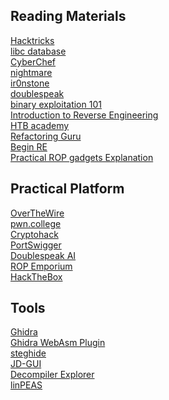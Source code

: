 ## Reading Materials       
[Hacktricks](https://book.hacktricks.xyz/welcome/readme)     
[libc database](https://libc.blukat.me)     
[CyberChef](https://gchq.github.io/CyberChef/)    
[nightmare](https://guyinatuxedo.github.io/index.html)   
[ir0nstone](https://ir0nstone.gitbook.io/notes/)     
[doublespeak](https://doublespeak.chat/#/)   
[binary exploitation 101](https://www.youtube.com/watch?v=wa3sMSdLyHw&list=PLHUKi1UlEgOIc07Rfk2Jgb5fZbxDPec94)           
[Introduction to Reverse Engineering](https://0xinfection.github.io/reversing/)     
[HTB academy](https://academy.hackthebox.com/login)  
[Refactoring Guru](https://refactoring.guru)     
[Begin RE](https://www.begin.re/the-workshop)   
[Practical ROP gadgets Explanation](https://www.exploit-db.com/docs/english/28479-return-oriented-programming-(rop-ftw).pdf)
    
## Practical Platform
[OverTheWire](https://overthewire.org/wargames/)   
[pwn.college](https://pwn.college)    
[Cryptohack](https://cryptohack.org)   
[PortSwigger](https://portswigger.net/web-security)   
[Doublespeak AI](https://doublespeak.chat/#/)   
[ROP Emporium](https://ropemporium.com)   
[HackTheBox](https://app.hackthebox.com/login)      

## Tools
[Ghidra]()  
[Ghidra WebAsm Plugin](https://github.com/nneonneo/ghidra-wasm-plugin)  
[steghide]()   
[JD-GUI](http://java-decompiler.github.io)    
[Decompiler Explorer](https://dogbolt.org)  
[linPEAS](https://github.com/carlospolop/PEASS-ng/tree/master/linPEAS)    